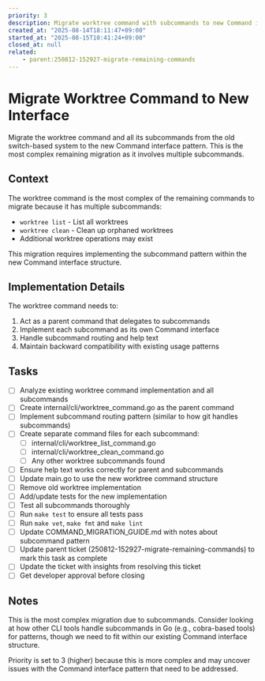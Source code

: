 ```yaml
---
priority: 3
description: Migrate worktree command with subcommands to new Command interface
created_at: "2025-08-14T18:11:47+09:00"
started_at: "2025-08-15T10:41:24+09:00"
closed_at: null
related:
    - parent:250812-152927-migrate-remaining-commands
---
```


# Migrate Worktree Command to New Interface

Migrate the worktree command and all its subcommands from the old switch-based system to the new Command interface pattern. This is the most complex remaining migration as it involves multiple subcommands.

## Context

The worktree command is the most complex of the remaining commands to migrate because it has multiple subcommands:
- `worktree list` - List all worktrees
- `worktree clean` - Clean up orphaned worktrees
- Additional worktree operations may exist

This migration requires implementing the subcommand pattern within the new Command interface structure.

## Implementation Details

The worktree command needs to:
1. Act as a parent command that delegates to subcommands
2. Implement each subcommand as its own Command interface
3. Handle subcommand routing and help text
4. Maintain backward compatibility with existing usage patterns

## Tasks

- [ ] Analyze existing worktree command implementation and all subcommands
- [ ] Create internal/cli/worktree_command.go as the parent command
- [ ] Implement subcommand routing pattern (similar to how git handles subcommands)
- [ ] Create separate command files for each subcommand:
  - [ ] internal/cli/worktree_list_command.go
  - [ ] internal/cli/worktree_clean_command.go
  - [ ] Any other worktree subcommands found
- [ ] Ensure help text works correctly for parent and subcommands
- [ ] Update main.go to use the new worktree command structure
- [ ] Remove old worktree implementation
- [ ] Add/update tests for the new implementation
- [ ] Test all subcommands thoroughly
- [ ] Run `make test` to ensure all tests pass
- [ ] Run `make vet`, `make fmt` and `make lint`
- [ ] Update COMMAND_MIGRATION_GUIDE.md with notes about subcommand pattern
- [ ] Update parent ticket (250812-152927-migrate-remaining-commands) to mark this task as complete
- [ ] Update the ticket with insights from resolving this ticket
- [ ] Get developer approval before closing

## Notes

This is the most complex migration due to subcommands. Consider looking at how other CLI tools handle subcommands in Go (e.g., cobra-based tools) for patterns, though we need to fit within our existing Command interface structure.

Priority is set to 3 (higher) because this is more complex and may uncover issues with the Command interface pattern that need to be addressed.